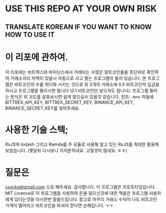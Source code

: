 # USE THIS REPO AT YOUR OWN RISK
## TRANSLATE KOREAN IF YOU WANT TO KNOW HOW TO USE IT

# 이 리포에 관하여.
이 리포에는 비트렉스와 바이난스에서 거례되는 수많은 알트코인들을 초단위로 확인하여 거래소끼리 차액이 있을시 자동으로 사고 팔는 프로그램이 들어 있습니다.
본 프로그램은 비트코인의 수를 최디화 시키는 것으로 위 2개의 거래소에 0.5 비트코인씩 입금을 하시고 프로그램을 돌리시면 됩니다 (0.1 비트코인만 넣으셔도 됩니다).
프로그램 돌리는 방식은 위 코드를 살표보시면 쉽게 찾으실수 있을것 같습니다.
힌트: .env 파일에 BITTREX_API_KEY, BITTREX_SECRET_KEY, BINANCE_API_KEY, BINANCE_SECRET_KEY를 넣어주세요.

# 사용한 기술 스텍;
RxJS와 lodash 그리고 Ramda를 주 모듈로 사용해 알고 있는 RxJS를 최대한 활용해 보았습니다.
(몇달뒤 다시보니 지저분하네요. 고칠것이 많네요. ㅎㅎ)

# 질문은
vxxcko@gmail.com 으로 해주세요. 감사합니다. 
이 프로그램은 프로토타입입니다. 
MIT Licence로 이 프로그램을 사용하여 돈을 잃으신것에 대한 책음은 프로그램 사용자에게 있다는것을 다시한번 말씀드립니다.
참고로 아무리 거래소 수익이 나도 비트코인 가격이 떨어지고 비트코인을 파셔야 한다면 손해입니다. ㅜㅜ
